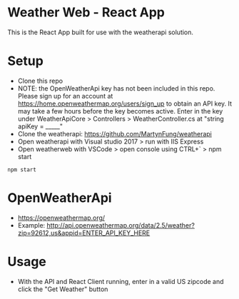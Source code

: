 # Weather Web - React App
This is the React App built for use with the weatherapi solution.

# Setup
- Clone this repo
- NOTE: the OpenWeatherApi key has not been included in this repo. Please sign up for an account at https://home.openweathermap.org/users/sign_up to obtain an API key. It may take a few hours before the key becomes active. 
Enter in the key under WeatherApiCore > Controllers > WeatherController.cs at "string apiKey = _____"
- Clone the weatherapi: https://github.com/MartynFung/weatherapi
- Open weatherapi with Visual studio 2017 > run with IIS Express
- Open weatherweb with VSCode > open console using CTRL+` > npm start
```
npm start
```
# OpenWeatherApi
- https://openweathermap.org/
- Example: http://api.openweathermap.org/data/2.5/weather?zip=92612,us&appid=ENTER_API_KEY_HERE

# Usage
- With the API and React Client running, enter in a valid US zipcode and click the "Get Weather" button
